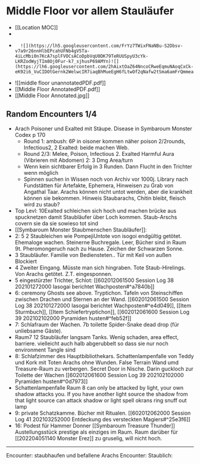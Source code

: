 # Middle Floor vor allem Stauläufer
- [[Location MOC]]
-   
-       ![](https://lh5.googleusercontent.com/FrYz7TWixFNaNBu-S2Dbsv-v7a9r26nnHlbEPcahUFNb4gV5Ta-4iLcMbi0n7KcA7splFVOCsACoDpbVqU0DK79TeRUUSpyU3cYk-LKRZodWyjTIm8Oj0Fur-k7_sjhusP69AMYn)![](https://lh6.googleusercontent.com/2hAixtOaZ64NncoCRweEqmuNAoqCxCk-eK92i6_VuCIDOtGernk2WelwcIR7iaqBhMueEgH6fLtwOf2qNafw2tSma6amFrQmmeaHRFF1uURwk2fOFy9ewu9hi5VzmJMNO6HnK4XU)
-  ![[middle floor unannotatedPDF.pdf]]
-  [[Middle Floor AnnotatedPDF.pdf]]
-   [[Middle Floor Annotated.jpg]]
## Random Encounters 1/4
-   Arach Poisoner und Exalted mit Stäupe. Disease in Symbaroum Monster Codex p 170
	-   Round 1: ambush:  6P in oisoner kommen näher poison 2/2rounds, Infectious2, 2 Exalted: beide machen Web.
	-   Round 2/3: Melee, Poison, Infectious 2. Exalted Harmful Aura (Vibrieren mit Abdomen) 2: 3 Dmg Area/turn
	-   Wenn kein sichtbarer Erfolg in 3 Runden. Dann Flucht in den Trichter wenn möglich
	-   Spinnen suchen in Wissen noch von Archiv vor 1000j. Library nach Fundstätten für Artefakte, Ephemera, Hinweisen zu Grab von Angathal Taar. Arachs können nicht untot werden, aber die krankheit können sie bekommen. Hinweis Staubarachs, Chitin bleibt, fleisch wird zu staub?
-   Top Levl: 10Exalted schleichen sich hoch und machen brücke aus spucknetzen damit Staubläufer über Loch kommen. Staub-Arschs covern sie da sie sowieso tot sind
-   [[Symbaroum Monster Staubmenschen Staubläufer]]:
-   2: 5 2 Staubleichen wie PompejiUntote von isogoi endgültig getötet. Ehemaloge wachen. Steinerne Buchregale. Leer, Bücher sind in Raum 9t. Pheromongeruch nach zu Hause. Zeichen der Schwarzen Sonne.
-   3 Staubläufer. Familie von Bediensteten.. Tür mit Keil von außen Blockiert
-   4 Zweiter Eingang. Müsste man sich hingraben. Tote Staub-Hirelings. Von Arachs getötet. Z.T. eingesponnen.
-   5 eingestürzter Trichter, Schlot: [[602012061500 Session Log 38 202101272000 Iasogai berichtet Wachposten#^a7840b]]
-   6: ceremony Ghosts see above. Tryptichon. Tafeln von Steinschiffen zwischen Drachen und Sternen  an der Wand. [[602012061500 Session Log 38 202101272000 Iasogai berichtet Wachposten#^e4d049]], [[Item Sturmbuch]], [[Item Schiefertryptichon]], [[602012061600 Session Log 39 202102102000 Pyramiden husten#^feb52f]]
-   7: Schlafraum der Wachen. 7b toilette Spider-Snake dead drop (für unliebsame Gäste). 
-    Raum7 12 Staubläufer langsam Tanks. Wenig schaden, area effect, barriere. vielleicht auch halb abgerubbelt so dass sie nur noch environment Tangle sind
-   8: Schlafzimmer des Hauptbibliothekars. Schattenlampenfalle von Teddy und Kork mit Toten Arachs ohne Wunden. False Terrain Wand umd Treasure-Raum zu verbergen. Secret Door in Nische. Darin guckloch zur Toilette der Wachen [[602012061600 Session Log 39 202102102000 Pyramiden husten#^0d7973]]
-   Schattenlampenfalle Raum 8 can only be attacked by light, your own shadow attacks you. If you have another light source the shadow from that light source can attack shadow or light spell okrans ring snuff out lamp
-   9: private Schatzkamme. Bücher mit Ritualen. [[602012062000 Session Log 41 202103252000 Entdeckung des versteckten Magiers#^25e3f6]] 
-   16: Podest für Hammer Donner [[Symbaroum Treasure Thunder]] Austellungsstück prestige als einziges im Raum. Raum darüber für [[202204051140 Monster Erez]] zu gruselig, will nicht hoch. 

---
Encounter: staubhaufen und befallene Arachs
Encounter: Staublich: